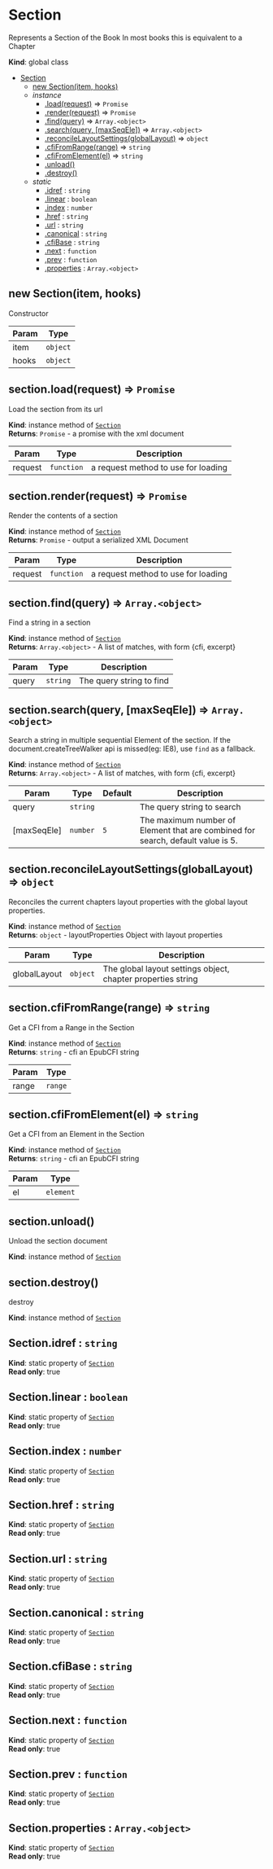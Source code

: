 <a name="Section"></a>

# Section
Represents a Section of the Book
In most books this is equivalent to a Chapter

**Kind**: global class  

* [Section](#Section)
    * [new Section(item, hooks)](#new_Section_new)
    * _instance_
        * [.load(request)](#Section+load) ⇒ <code>Promise</code>
        * [.render(request)](#Section+render) ⇒ <code>Promise</code>
        * [.find(query)](#Section+find) ⇒ <code>Array.&lt;object&gt;</code>
        * [.search(query, [maxSeqEle])](#Section+search) ⇒ <code>Array.&lt;object&gt;</code>
        * [.reconcileLayoutSettings(globalLayout)](#Section+reconcileLayoutSettings) ⇒ <code>object</code>
        * [.cfiFromRange(range)](#Section+cfiFromRange) ⇒ <code>string</code>
        * [.cfiFromElement(el)](#Section+cfiFromElement) ⇒ <code>string</code>
        * [.unload()](#Section+unload)
        * [.destroy()](#Section+destroy)
    * _static_
        * [.idref](#Section.idref) : <code>string</code>
        * [.linear](#Section.linear) : <code>boolean</code>
        * [.index](#Section.index) : <code>number</code>
        * [.href](#Section.href) : <code>string</code>
        * [.url](#Section.url) : <code>string</code>
        * [.canonical](#Section.canonical) : <code>string</code>
        * [.cfiBase](#Section.cfiBase) : <code>string</code>
        * [.next](#Section.next) : <code>function</code>
        * [.prev](#Section.prev) : <code>function</code>
        * [.properties](#Section.properties) : <code>Array.&lt;object&gt;</code>

<a name="new_Section_new"></a>

## new Section(item, hooks)
Constructor


| Param | Type |
| --- | --- |
| item | <code>object</code> | 
| hooks | <code>object</code> | 

<a name="Section+load"></a>

## section.load(request) ⇒ <code>Promise</code>
Load the section from its url

**Kind**: instance method of [<code>Section</code>](#Section)  
**Returns**: <code>Promise</code> - a promise with the xml document  

| Param | Type | Description |
| --- | --- | --- |
| request | <code>function</code> | a request method to use for loading |

<a name="Section+render"></a>

## section.render(request) ⇒ <code>Promise</code>
Render the contents of a section

**Kind**: instance method of [<code>Section</code>](#Section)  
**Returns**: <code>Promise</code> - output a serialized XML Document  

| Param | Type | Description |
| --- | --- | --- |
| request | <code>function</code> | a request method to use for loading |

<a name="Section+find"></a>

## section.find(query) ⇒ <code>Array.&lt;object&gt;</code>
Find a string in a section

**Kind**: instance method of [<code>Section</code>](#Section)  
**Returns**: <code>Array.&lt;object&gt;</code> - A list of matches, with form {cfi, excerpt}  

| Param | Type | Description |
| --- | --- | --- |
| query | <code>string</code> | The query string to find |

<a name="Section+search"></a>

## section.search(query, [maxSeqEle]) ⇒ <code>Array.&lt;object&gt;</code>
Search a string in multiple sequential Element of the section.
If the document.createTreeWalker api is missed(eg: IE8), use 
`find` as a fallback.

**Kind**: instance method of [<code>Section</code>](#Section)  
**Returns**: <code>Array.&lt;object&gt;</code> - A list of matches, with form {cfi, excerpt}  

| Param | Type | Default | Description |
| --- | --- | --- | --- |
| query | <code>string</code> |  | The query string to search |
| [maxSeqEle] | <code>number</code> | <code>5</code> | The maximum number of Element that are combined for search, default value is 5. |

<a name="Section+reconcileLayoutSettings"></a>

## section.reconcileLayoutSettings(globalLayout) ⇒ <code>object</code>
Reconciles the current chapters layout properties with
the global layout properties.

**Kind**: instance method of [<code>Section</code>](#Section)  
**Returns**: <code>object</code> - layoutProperties Object with layout properties  

| Param | Type | Description |
| --- | --- | --- |
| globalLayout | <code>object</code> | The global layout settings object, chapter properties string |

<a name="Section+cfiFromRange"></a>

## section.cfiFromRange(range) ⇒ <code>string</code>
Get a CFI from a Range in the Section

**Kind**: instance method of [<code>Section</code>](#Section)  
**Returns**: <code>string</code> - cfi an EpubCFI string  

| Param | Type |
| --- | --- |
| range | <code>range</code> | 

<a name="Section+cfiFromElement"></a>

## section.cfiFromElement(el) ⇒ <code>string</code>
Get a CFI from an Element in the Section

**Kind**: instance method of [<code>Section</code>](#Section)  
**Returns**: <code>string</code> - cfi an EpubCFI string  

| Param | Type |
| --- | --- |
| el | <code>element</code> | 

<a name="Section+unload"></a>

## section.unload()
Unload the section document

**Kind**: instance method of [<code>Section</code>](#Section)  
<a name="Section+destroy"></a>

## section.destroy()
destroy

**Kind**: instance method of [<code>Section</code>](#Section)  
<a name="Section.idref"></a>

## Section.idref : <code>string</code>
**Kind**: static property of [<code>Section</code>](#Section)  
**Read only**: true  
<a name="Section.linear"></a>

## Section.linear : <code>boolean</code>
**Kind**: static property of [<code>Section</code>](#Section)  
**Read only**: true  
<a name="Section.index"></a>

## Section.index : <code>number</code>
**Kind**: static property of [<code>Section</code>](#Section)  
**Read only**: true  
<a name="Section.href"></a>

## Section.href : <code>string</code>
**Kind**: static property of [<code>Section</code>](#Section)  
**Read only**: true  
<a name="Section.url"></a>

## Section.url : <code>string</code>
**Kind**: static property of [<code>Section</code>](#Section)  
**Read only**: true  
<a name="Section.canonical"></a>

## Section.canonical : <code>string</code>
**Kind**: static property of [<code>Section</code>](#Section)  
**Read only**: true  
<a name="Section.cfiBase"></a>

## Section.cfiBase : <code>string</code>
**Kind**: static property of [<code>Section</code>](#Section)  
**Read only**: true  
<a name="Section.next"></a>

## Section.next : <code>function</code>
**Kind**: static property of [<code>Section</code>](#Section)  
**Read only**: true  
<a name="Section.prev"></a>

## Section.prev : <code>function</code>
**Kind**: static property of [<code>Section</code>](#Section)  
**Read only**: true  
<a name="Section.properties"></a>

## Section.properties : <code>Array.&lt;object&gt;</code>
**Kind**: static property of [<code>Section</code>](#Section)  
**Read only**: true  
